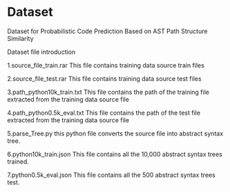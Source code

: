 # Dataset
Dataset for Probabilistic Code Prediction Based on AST Path Structure Similarity

Dataset file introduction

1.source_file_train.rar
This file contains training data source train files

2.source_file_test.rar
This file contains training data source test files

3.path_python10k_train.txt
This file contains the path of the training file extracted from the training data source file

4.path_python0.5k_eval.txt
This file contains the path of the test file extracted from the training data source file

5.parse_Tree.py
this python file converts the source file into abstract syntax tree.

6.python10k_train.json
This file contains all the 10,000 abstract syntax trees trained.

7.python0.5k_eval.json
This file contains all the 500 abstract syntax trees test.

